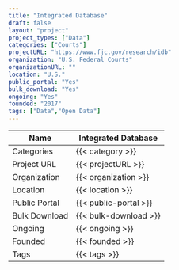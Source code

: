 ```yaml
---
title: "Integrated Database"
draft: false
layout: "project"
project_types: ["Data"]
categories: ["Courts"]
projectURL: "https://www.fjc.gov/research/idb"
organization: "U.S. Federal Courts"
organizationURL: ""
location: "U.S."
public_portal: "Yes"
bulk_download: "Yes"
ongoing: "Yes"
founded: "2017"
tags: ["Data","Open Data"]
---
```



Name                    |  Integrated Database    
------------------------|----
Categories              | {{< category >}} 
Project URL             | {{< projectURL >}} 
Organization            | {{< organization >}} 
Location                | {{< location >}} 
Public Portal           | {{< public-portal >}} 
Bulk Download           | {{< bulk-download >}} 
Ongoing                 | {{< ongoing >}} 
Founded                 | {{< founded >}} 
Tags                    | {{< tags >}} 
